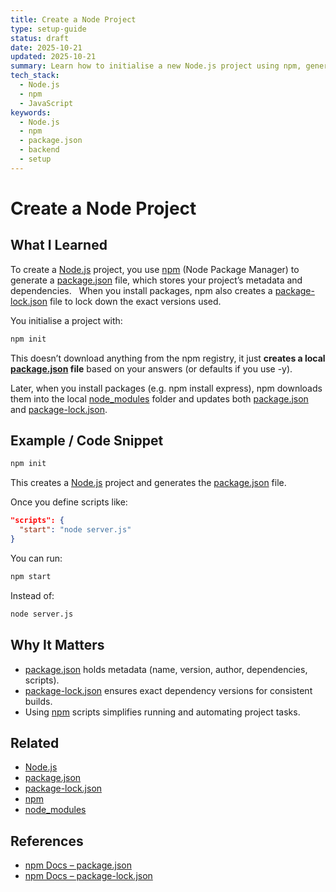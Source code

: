 ```yaml
---
title: Create a Node Project
type: setup-guide
status: draft
date: 2025-10-21
updated: 2025-10-21
summary: Learn how to initialise a new Node.js project using npm, generate package.json and package-lock.json, and understand their purpose.
tech_stack:
  - Node.js
  - npm
  - JavaScript
keywords:
  - Node.js
  - npm
  - package.json
  - backend
  - setup
---
```

# Create a Node Project

## What I Learned
To create a [Node.js](Node.js) project, you use [npm](npm) (Node Package Manager) to generate a [package.json](package.json) file, which stores your project’s metadata and dependencies.  
When you install packages, npm also creates a [package-lock.json](package-lock.json.md) file to lock down the exact versions used.

You initialise a project with:
```bash
npm init
```

This doesn’t download anything from the npm registry, it just **creates a local [package.json](package.json) file** based on your answers (or defaults if you use -y).

Later, when you install packages (e.g. npm install express), npm downloads them into the local [node_modules](node_modules) folder and updates both [package.json](package.json) and [package-lock.json](package-lock.json.md).

## Example / Code Snippet
```bash
npm init
```

This creates a [Node.js](Node.js) project and generates the [package.json](package.json) file.

Once you define scripts like:
```json
"scripts": {
  "start": "node server.js"
}
```

You can run:
```bash
npm start
```

Instead of:
```bash
node server.js
```
## Why It Matters
- [package.json](package.json) holds metadata (name, version, author, dependencies, scripts).
- [package-lock.json](package-lock.json.md) ensures exact dependency versions for consistent builds.
- Using [npm](npm) scripts simplifies running and automating project tasks.

## Related 
- [Node.js](Node.js)
- [package.json](package.json)
- [package-lock.json](package-lock.json.md)
- [npm](npm)
- [node_modules](node_modules)

## References
- [npm Docs – package.json](https://docs.npmjs.com/cli/v10/configuring-npm/package-json)
- [npm Docs – package-lock.json](https://docs.npmjs.com/cli/v10/configuring-npm/package-lock-json)
